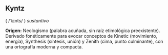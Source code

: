 ## Kyntz

( /ˈkɪnts/ ) *sustantivo*

**Origen:** Neologismo (palabra acuñada, sin raíz etimológica preexistente). Derivado fonéticamente para evocar conceptos de Kinetic (movimiento, energía), Synthesis (síntesis, unión) y Zenith (cima, punto culminante), con una ortografía moderna y compacta.


<!--

**Here are some ideas to get you started:**

🙋‍♀️ A short introduction - what is your organization all about?
🌈 Contribution guidelines - how can the community get involved?
👩‍💻 Useful resources - where can the community find your docs? Is there anything else the community should know?
🍿 Fun facts - what does your team eat for breakfast?
🧙 Remember, you can do mighty things with the power of [Markdown](https://docs.github.com/github/writing-on-github/getting-started-with-writing-and-formatting-on-github/basic-writing-and-formatting-syntax)
-->
